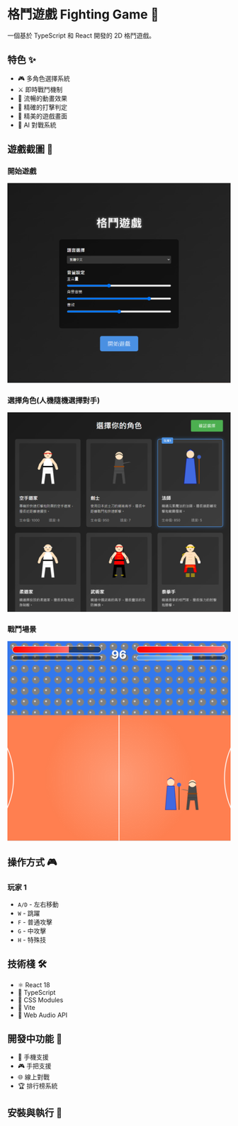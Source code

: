 # 格鬥遊戲 Fighting Game 🥋

一個基於 TypeScript 和 React 開發的 2D 格鬥遊戲。

## 特色 ✨

- 🎮 多角色選擇系統
- ⚔️ 即時戰鬥機制
- 🌈 流暢的動畫效果
- 🎯 精確的打擊判定
- 🎨 精美的遊戲畫面
- 🤖 AI 對戰系統

## 遊戲截圖 📸

### 開始遊戲

![開始遊戲畫面](public/start.png)

### 選擇角色(人機隨機選擇對手)

![選擇角色場景](public/pick.png)

### 戰鬥場景

![戰鬥畫面](public/fight.png)

## 操作方式 🎮

### 玩家 1

- `A/D` - 左右移動
- `W` - 跳躍
- `F` - 普通攻擊
- `G` - 中攻擊
- `H` - 特殊技

## 技術棧 🛠️

- ⚛️ React 18
- 📘 TypeScript
- 🎨 CSS Modules
- 🔧 Vite
- 🎵 Web Audio API

## 開發中功能 🚧

- 📱 手機支援
- 🎮 手把支援
- 🌐 線上對戰
- 🏆 排行榜系統

## 安裝與執行 🚀

